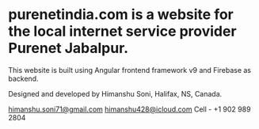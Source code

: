 # purenetindia.com is a website for the local internet service provider Purenet Jabalpur.
This website is built using Angular frontend framework v9 and Firebase as backend.

Designed and developed by Himanshu Soni, Halifax, NS, Canada.

himanshu.soni71@gmail.com 
himanshu428@icloud.com 
Cell - +1 902 989 2804